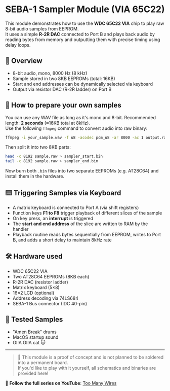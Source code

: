# SEBA-1 Sampler Module (VIA 65C22)

This module demonstrates how to use the **WDC 65C22 VIA** chip to play raw 8-bit audio samples from EEPROM.  
It uses a simple **R-2R DAC** connected to Port B and plays back audio by reading bytes from memory and outputting them with precise timing using delay loops.

## 🧠 Overview

- 8-bit audio, mono, 8000 Hz (8 kHz)
- Sample stored in two 8KB EEPROMs (total: 16KB)
- Start and end addresses can be dynamically selected via keyboard
- Output via resistor DAC (R-2R ladder) on Port B

## 🎵 How to prepare your own samples

You can use any WAV file as long as it's mono and 8-bit. Recommended length: **2 seconds** (≈16KB total at 8kHz).  
Use the following `ffmpeg` command to convert audio into raw binary:

```bash
ffmpeg -i your_sample.wav -f u8 -acodec pcm_u8 -ar 8000 -ac 1 output.raw
```

Then split it into two 8KB parts:

```bash
head -c 8192 sample.raw > sampler_start.bin
tail -c 8192 sample.raw > sampler_end.bin
```

Now burn both `.bin` files into two separate EEPROMs (e.g. AT28C64) and install them in the hardware.

## ⌨️ Triggering Samples via Keyboard

- A matrix keyboard is connected to Port A (via shift registers)
- Function keys **F1 to F8** trigger playback of different slices of the sample
- On key press, an **interrupt** is triggered
- The **start and end address** of the slice are written to RAM by the handler
- Playback routine reads bytes sequentially from EEPROM, writes to Port B, and adds a short delay to maintain 8kHz rate

## 🛠️ Hardware used

- WDC 65C22 VIA
- Two AT28C64 EEPROMs (8KB each)
- R-2R DAC (resistor ladder)
- Matrix keyboard (5×8)
- 16×2 LCD (optional)
- Address decoding via 74LS684
- SEBA-1 Bus connector (IDC 40-pin)

## 🧪 Tested Samples

- "Amen Break" drums
- MacOS startup sound
- OIIA OIIA cat 🐱

---

> 📝 This module is a proof of concept and is not planned to be soldered into a permanent board.  
> If you'd like to play with it yourself, all schematics and binaries are provided here!

📡 **Follow the full series on YouTube**: [Too Many Wires](https://www.youtube.com/@kaligari88)
